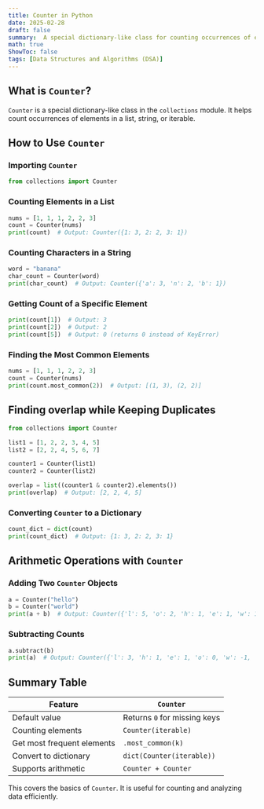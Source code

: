 ```yaml
---
title: Counter in Python
date: 2025-02-28
draft: false
summary:  A special dictionary-like class for counting occurrences of elements
math: true
ShowToc: false
tags: [Data Structures and Algorithms (DSA)]
---
```


## What is `Counter`?

`Counter` is a special dictionary-like class in the `collections` module. It helps count occurrences of elements in a list, string, or iterable.

## How to Use `Counter`

### Importing `Counter`

```python
from collections import Counter
```

### Counting Elements in a List

```python
nums = [1, 1, 1, 2, 2, 3]
count = Counter(nums)
print(count)  # Output: Counter({1: 3, 2: 2, 3: 1})
```

### Counting Characters in a String

```python
word = "banana"
char_count = Counter(word)
print(char_count)  # Output: Counter({'a': 3, 'n': 2, 'b': 1})
```

### Getting Count of a Specific Element

```python
print(count[1])  # Output: 3
print(count[2])  # Output: 2
print(count[5])  # Output: 0 (returns 0 instead of KeyError)
```

### Finding the Most Common Elements

```python
nums = [1, 1, 1, 2, 2, 3]
count = Counter(nums)
print(count.most_common(2))  # Output: [(1, 3), (2, 2)]
```

## Finding overlap while Keeping Duplicates

```python
from collections import Counter

list1 = [1, 2, 2, 3, 4, 5]
list2 = [2, 2, 4, 5, 6, 7]

counter1 = Counter(list1)
counter2 = Counter(list2)

overlap = list((counter1 & counter2).elements())
print(overlap)  # Output: [2, 2, 4, 5]
```


### Converting `Counter` to a Dictionary

```python
count_dict = dict(count)
print(count_dict)  # Output: {1: 3, 2: 2, 3: 1}
```

## Arithmetic Operations with `Counter`

### Adding Two `Counter` Objects

```python
a = Counter("hello")
b = Counter("world")
print(a + b)  # Output: Counter({'l': 5, 'o': 2, 'h': 1, 'e': 1, 'w': 1, 'r': 1, 'd': 1})
```

### Subtracting Counts

```python
a.subtract(b)
print(a)  # Output: Counter({'l': 3, 'h': 1, 'e': 1, 'o': 0, 'w': -1, 'r': -1, 'd': -1})
```


## Summary Table

| Feature | `Counter` |
|---------|------------|
| Default value | Returns `0` for missing keys |
| Counting elements | `Counter(iterable)` |
| Get most frequent elements | `.most_common(k)` |
| Convert to dictionary | `dict(Counter(iterable))` |
| Supports arithmetic | `Counter + Counter` |

This covers the basics of `Counter`. It is useful for counting and analyzing data efficiently.
